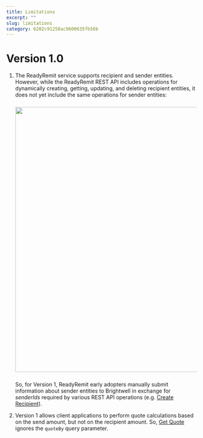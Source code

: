 ```yaml
---
title: Limitations
excerpt: ""
slug: limitations
category: 6202c91258ac9600635fb56b
---
```


# Version 1.0

1. The ReadyRemit service supports recipient and sender entities. However, while the ReadyRemit REST API includes operations for dynamically creating, getting, updating, and deleting recipient entities, it does not yet include the same operations for sender entities:

    <div style="margin-top:24px;margin-bottom:24px!important;"><img src="https://raw.githubusercontent.com/hagenhaus/readyremit-images/master/readyremit-senders-recipients.png" width=700 loading="lazy"></div>

    So, for Version 1, ReadyRemit early adopters manually submit information about sender entities to Brightwell in exchange for *senderIds* required by various REST API operations (e.g. [Create Recipient](https://readyremit.readme.io/reference/createrecipient)).

1. Version 1 allows client applications to perform quote calculations based on the send amount, but not on the recipient amount. So, [Get Quote](https://readyremit.readme.io/reference/getquote) ignores the `quoteBy` query parameter. 